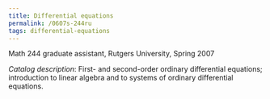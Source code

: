 ```yaml
---
title: Differential equations
permalink: /0607s-244ru
tags: differential-equations
---
```


Math 244 graduate assistant, Rutgers University, Spring 2007<!--more-->

*Catalog description*: First- and second-order ordinary differential equations; introduction to linear algebra and to systems of ordinary differential equations.
